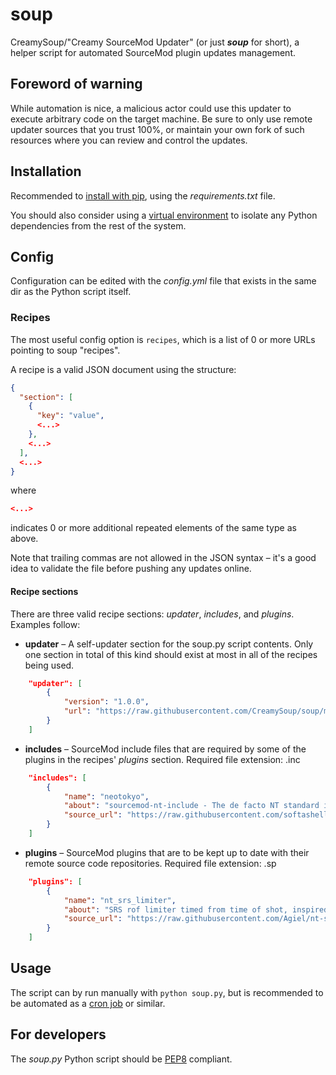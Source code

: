 # soup
CreamySoup/"Creamy SourceMod Updater" (or just **_soup_** for short), a helper script for automated SourceMod plugin updates management.

## Foreword of warning
While automation is nice, a malicious actor could use this updater to execute arbitrary code on the target machine. Be sure to only use remote updater sources that you trust 100%, or maintain your own fork of such resources where you can review and control the updates.

## Installation
Recommended to [install with pip](https://pip.pypa.io/en/stable/cli/pip_install/), using the _requirements.txt_ file.

You should also consider using a [virtual environment](https://docs.python.org/3/library/venv.html) to isolate any Python dependencies from the rest of the system.

## Config
Configuration can be edited with the _config.yml_ file that exists in the same dir as the Python script itself.

### Recipes
The most useful config option is `recipes`, which is a list of 0 or more URLs pointing to soup "recipes".

A recipe is a valid JSON document using the structure:
```json
{
  "section": [
    {
      "key": "value",
      <...>
    },
    <...>
  ],
  <...>
}
```

where

```json
<...>
```

indicates 0 or more additional repeated elements of the same type as above.

Note that trailing commas are not allowed in the JSON syntax – it's a good idea to validate the file before pushing any updates online.

#### Recipe sections

There are three valid recipe sections: _updater_, _includes_, and _plugins_. Examples follow:

* **updater** – A self-updater section for the soup.py script contents. Only one section in total of this kind should exist at most in all of the recipes being used.

```json
	"updater": [
		{
			"version": "1.0.0",
			"url": "https://raw.githubusercontent.com/CreamySoup/soup/main/soup.py"
		}
	]
```

* **includes** – SourceMod include files that are required by some of the plugins in the recipes' _plugins_ section. Required file extension: .inc

```json
	"includes": [
		{
			"name": "neotokyo",
			"about": "sourcemod-nt-include - The de facto NT standard include.",
			"source_url": "https://raw.githubusercontent.com/softashell/sourcemod-nt-include/master/scripting/include/neotokyo.inc"
		}
	]
```

* **plugins** – SourceMod plugins that are to be kept up to date with their remote source code repositories. Required file extension: .sp

```json
	"plugins": [
		{
			"name": "nt_srs_limiter",
			"about": "SRS rof limiter timed from time of shot, inspired by Rain's nt_quickswitchlimiter.",
			"source_url": "https://raw.githubusercontent.com/Agiel/nt-srs-limiter/master/scripting/nt_srs_limiter.sp"
		}
	]
```

## Usage
The script can by run manually with `python soup.py`, but is recommended to be automated as a [cron job](https://en.wikipedia.org/wiki/Cron) or similar.

## For developers
The _soup.py_ Python script should be [PEP8](https://www.python.org/dev/peps/pep-0008/) compliant.
